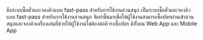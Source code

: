 คือระบบซื้อตั๋วและจองคิวแบบ fast-pass สำหรับการใช้งานสวนสนุก
เป็นระบบซื้อตั๋วและจองคิวแบบ fast-pass สำหรับการใช้งานสวนสนุก จัดทำขึ้นมาเพื่อให้ผู้ใช้งานสามารถซื้อบัตรผ่านเข้าสวนสนุกและจองคิวเครื่องเล่นที่ช่วยให้ผู้ใช้งานไม่ต้องต่อคิวรอซื้อบัตร
มีทั้่งบน Web App และ Mobile App
